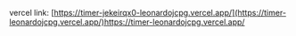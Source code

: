 vercel link:
[https://timer-jekeirqx0-leonardojcpg.vercel.app/](https://timer-leonardojcpg.vercel.app/)https://timer-leonardojcpg.vercel.app/
